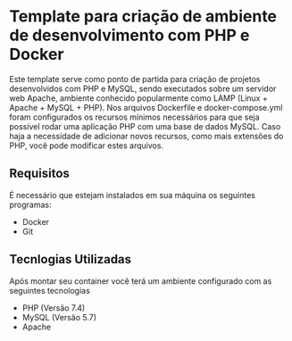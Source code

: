 # Template para criação de ambiente de desenvolvimento com PHP e Docker

Este template serve como ponto de partida para criação de projetos desenvolvidos com PHP e MySQL, sendo executados sobre um servidor web Apache, ambiente conhecido popularmente como LAMP (Linux + Apache + MySQL + PHP). Nos arquivos Dockerfile e docker-compose.yml foram configurados os recursos mínimos necessários para que seja possível rodar uma aplicação PHP com uma base de dados MySQL. Caso haja a necessídade de adicionar novos recursos, como mais extensões do PHP, você pode modificar estes arquivos.

## Requisitos

É necessário que estejam instalados em sua máquina os seguintes programas:

- Docker
- Git

## Tecnlogias Utilizadas

Após montar seu container você terá um ambiente configurado com as seguintes tecnologias

- PHP (Versão 7.4)
- MySQL (Versão 5.7)
- Apache